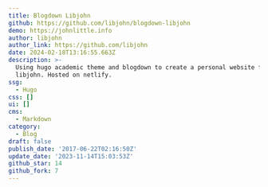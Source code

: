 ```yaml
---
title: Blogdown Libjohn
github: https://github.com/libjohn/blogdown-libjohn
demo: https://johnlittle.info
author: libjohn
author_link: https://github.com/libjohn
date: 2024-02-18T13:16:55.663Z
description: >-
  Using hugo academic theme and blogdown to create a personal website for
  libjohn. Hosted on netlify.
ssg:
  - Hugo
css: []
ui: []
cms:
  - Markdown
category:
  - Blog
draft: false
publish_date: '2017-06-22T02:16:50Z'
update_date: '2023-11-14T15:03:53Z'
github_star: 14
github_fork: 7
---
```


